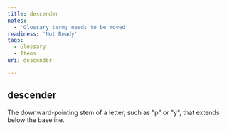 ```yaml
---
title: descender
notes:
  - 'Glossary term; needs to be moved'
readiness: 'Not Ready'
tags:
  - Glossary
  - Items
uri: descender

---
```

## descender

The downward-pointing stem of a letter, such as "p" or "y", that extends below the baseline.

